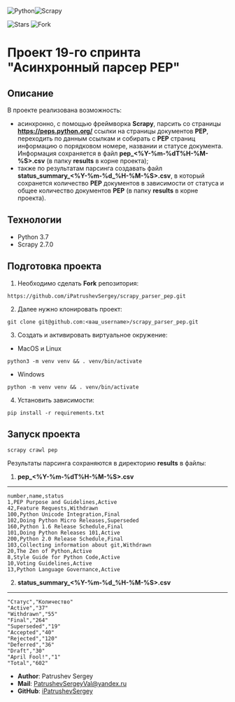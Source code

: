 ![Python](https://img.shields.io/pypi/pyversions/scrapy?color=brightgreen&style=plastic)![Scrapy](https://img.shields.io/badge/scrapy-2.7.0-brightgreen>)

![Stars](https://img.shields.io/github/gist/stars/123?logoColor=yellow&style=social)
![Fork](https://img.shields.io/github/forks/ipatrushevsergey/scrapy_parser_pep?logoColor=green&style=social)

# Проект 19-го спринта "Асинхронный парсер PEP"

## Описание

В проекте реализована возможность:
- асинхронно, с помощью фреймворка **Scrapy**, парсить со страницы **https://peps.python.org/** ссылки на страницы документов **PEP**, переходить по данным ссылкам и собирать с **PEP** страниц информацию о порядковом номере, названии и статусе документа. Информация сохраняется в файл **pep_<%Y-%m-%dT%H-%M-%S>.csv** (в папку **results** в корне проекта);
- также по результатам парсинга создавать файл **status_summary_<%Y-%m-%d_%H-%M-%S>.csv**, в который сохранется количество **PEP** документов в зависимости от статуса и общее количество документов **PEP** (в папку **results** в корне проекта). 

## Технологии

- Python 3.7
- Scrapy 2.7.0

## Подготовка проекта

1. Необходимо сделать **Fork** репозитория:
```
https://github.com/iPatrushevSergey/scrapy_parser_pep.git
```
2. Далее нужно клонировать проект:
```
git clone git@github.com:<ваш_username>/scrapy_parser_pep.git
```
3. Создать и активировать виртуальное окружение:

- MacOS и Linux
```
python3 -m venv venv && . venv/bin/activate
```
- Windows
```
python -m venv venv && . venv/bin/activate
```
4. Установить зависимости:
```
pip install -r requirements.txt 
```

## Запуск проекта

```
scrapy crawl pep
```

Результаты парсинга сохраняются в директорию **results** в файлы:

1. **pep_<%Y-%m-%dT%H-%M-%S>.csv**
___
```
number,name,status
1,PEP Purpose and Guidelines,Active
42,Feature Requests,Withdrawn
100,Python Unicode Integration,Final
102,Doing Python Micro Releases,Superseded
160,Python 1.6 Release Schedule,Final
101,Doing Python Releases 101,Active
200,Python 2.0 Release Schedule,Final
103,Collecting information about git,Withdrawn
20,The Zen of Python,Active
8,Style Guide for Python Code,Active
10,Voting Guidelines,Active
13,Python Language Governance,Active
```
2. **status_summary_<%Y-%m-%d_%H-%M-%S>.csv**
___
```
"Статус","Количество"
"Active","37"
"Withdrawn","55"
"Final","264"
"Superseded","19"
"Accepted","40"
"Rejected","120"
"Deferred","36"
"Draft","30"
"April Fool!","1"
"Total","602"
```

+ **Author**: Patrushev Sergey
+ **Mail**: PatrushevSergeyVal@yandex.ru
+ **GitHub**: [iPatrushevSergey](https://github.com/iPatrushevSergey)

